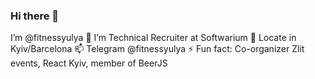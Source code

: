 ### Hi there 👋
I’m @fitnessyulya
🔭 I’m Technical Recruiter at Softwarium
📍 Locate in Kyiv/Barcelona
📫 Telegram @fitnessyulya
⚡ Fun fact: Co-organizer Zlit events, React Kyiv, member of BeerJS 

<!--
**fitnessyulya/fitnessyulya** is a ✨ _special_ ✨ repository because its `README.md` (this file) appears on your GitHub profile.

Here are some ideas to get you started:

- 🔭 I’m currently working on ...
- 🌱 I’m currently learning ...
- 👯 I’m looking to collaborate on ...
- 🤔 I’m looking for help with ...
- 💬 Ask me about ...
- 📫 How to reach me: ...
- 😄 Pronouns: ...
- ⚡ Fun fact: ...
-->
